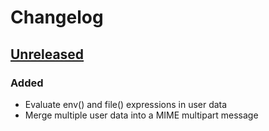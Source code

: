 # Changelog

## [Unreleased]

### Added

- Evaluate env() and file() expressions in user data
- Merge multiple user data into a MIME multipart message

[Unreleased]: https://github.com/eighty4/c2/commits/main
